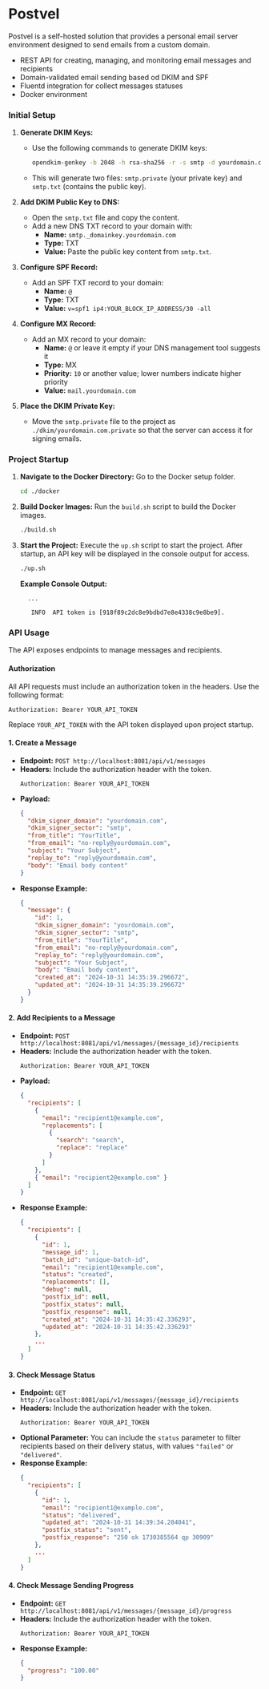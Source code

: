 # Postvel

Postvel is a self-hosted solution that provides a personal email server environment designed to send emails from a custom domain.

- REST API for creating, managing, and monitoring email messages and recipients
- Domain-validated email sending based od DKIM and SPF
- Fluentd integration for collect messages statuses
- Docker environment

### Initial Setup

1. **Generate DKIM Keys:**
    - Use the following commands to generate DKIM keys:
      ```bash
      opendkim-genkey -b 2048 -h rsa-sha256 -r -s smtp -d yourdomain.com -v
      ```
    - This will generate two files: `smtp.private` (your private key) and `smtp.txt` (contains the public key).

2. **Add DKIM Public Key to DNS:**
    - Open the `smtp.txt` file and copy the content.
    - Add a new DNS TXT record to your domain with:
        - **Name:** `smtp._domainkey.yourdomain.com`
        - **Type:** TXT
        - **Value:** Paste the public key content from `smtp.txt`.

3. **Configure SPF Record:**
    - Add an SPF TXT record to your domain:
        - **Name:** `@`
        - **Type:** TXT
        - **Value:** `v=spf1 ip4:YOUR_BLOCK_IP_ADDRESS/30 -all`

4. **Configure MX Record:**
    - Add an MX record to your domain:
        - **Name:** `@` or leave it empty if your DNS management tool suggests it
        - **Type:** MX
        - **Priority:** `10` or another value; lower numbers indicate higher priority
        - **Value:** `mail.yourdomain.com`

5. **Place the DKIM Private Key:**
    - Move the `smtp.private` file to the project as `./dkim/yourdomain.com.private` so that the server can access it for signing emails.

### Project Startup

1. **Navigate to the Docker Directory:** Go to the Docker setup folder.
   ```bash
   cd ./docker
   ```

2. **Build Docker Images:** Run the `build.sh` script to build the Docker images.
   ```bash
   ./build.sh
   ```

3. **Start the Project:** Execute the `up.sh` script to start the project. After startup, an API key will be displayed in the console output for access.
   ```bash
   ./up.sh
   ```
   **Example Console Output:**
   ```plaintext
     ...

      INFO  API token is [918f89c2dc8e9bdbd7e8e4338c9e8be9].  
   ```

### API Usage

The API exposes endpoints to manage messages and recipients.

#### Authorization

All API requests must include an authorization token in the headers. Use the following format:

```
Authorization: Bearer YOUR_API_TOKEN
```

Replace `YOUR_API_TOKEN` with the API token displayed upon project startup.

#### 1. Create a Message
- **Endpoint:** `POST http://localhost:8081/api/v1/messages`
- **Headers:** Include the authorization header with the token.
  ```http
  Authorization: Bearer YOUR_API_TOKEN
  ```
- **Payload:**
  ```json
  {
    "dkim_signer_domain": "yourdomain.com",
    "dkim_signer_sector": "smtp",
    "from_title": "YourTitle",
    "from_email": "no-reply@yourdomain.com",
    "subject": "Your Subject",
    "replay_to": "reply@yourdomain.com",
    "body": "Email body content"
  }
  ```
- **Response Example:**
  ```json
  {
    "message": {
      "id": 1,
      "dkim_signer_domain": "yourdomain.com",
      "dkim_signer_sector": "smtp",
      "from_title": "YourTitle",
      "from_email": "no-reply@yourdomain.com",
      "replay_to": "reply@yourdomain.com",
      "subject": "Your Subject",
      "body": "Email body content",
      "created_at": "2024-10-31 14:35:39.296672",
      "updated_at": "2024-10-31 14:35:39.296672"
    }
  }
  ```

#### 2. Add Recipients to a Message
- **Endpoint:** `POST http://localhost:8081/api/v1/messages/{message_id}/recipients`
- **Headers:** Include the authorization header with the token.
  ```http
  Authorization: Bearer YOUR_API_TOKEN
  ```
- **Payload:**
  ```json
  {
    "recipients": [
      { 
        "email": "recipient1@example.com",
        "replacements": [
          {
            "search": "search",
            "replace": "replace"
          }
        ] 
      },
      { "email": "recipient2@example.com" }
    ]
  }
  ```
- **Response Example:**
  ```json
  {
    "recipients": [
      {
        "id": 1,
        "message_id": 1,
        "batch_id": "unique-batch-id",
        "email": "recipient1@example.com",
        "status": "created",
        "replacements": [],
        "debug": null,
        "postfix_id": null,
        "postfix_status": null,
        "postfix_response": null,
        "created_at": "2024-10-31 14:35:42.336293",
        "updated_at": "2024-10-31 14:35:42.336293"
      },
      ...
    ]
  }
  ```

#### 3. Check Message Status
- **Endpoint:** `GET http://localhost:8081/api/v1/messages/{message_id}/recipients`
- **Headers:** Include the authorization header with the token.
  ```http
  Authorization: Bearer YOUR_API_TOKEN
  ```
- **Optional Parameter:** You can include the `status` parameter to filter recipients based on their delivery status, with values `"failed"` or `"delivered"`.
- **Response Example:**
  ```json
  {
    "recipients": [
      {
        "id": 1,
        "email": "recipient1@example.com",
        "status": "delivered",
        "updated_at": "2024-10-31 14:39:34.284041",
        "postfix_status": "sent",
        "postfix_response": "250 ok 1730385564 qp 30909"
      },
      ...
    ]
  }
  ```

#### 4. Check Message Sending Progress
- **Endpoint:** `GET http://localhost:8081/api/v1/messages/{message_id}/progress`
- **Headers:** Include the authorization header with the token.
  ```http
  Authorization: Bearer YOUR_API_TOKEN
  ```
- **Response Example:**
  ```json
  {
    "progress": "100.00"
  }
  ```
